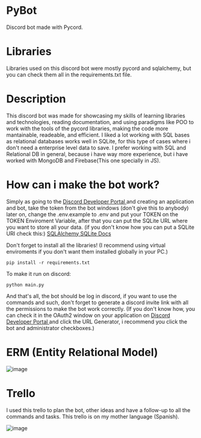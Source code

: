 # PyBot
Discord bot made with Pycord.

# Libraries
Libraries used on this discord bot were mostly pycord and sqlalchemy, but you can check them all in the requirements.txt file.

# Description
This discord bot was made for showcasing my skills of learning libraries and technologies, reading documentation, and using paradigms like POO to work with the tools of the pycord libraries, making the code more mantainable, readeable, and efficient.
I liked a lot working with SQL bases as relational databases works well in SQLite, for this type of cases where i don't need a enterprise level data to save.
I prefer working with SQL and Relational DB in general, because i have way more experience, but i have worked with MongoDB and Firebase(This one specially in JS).

# How can i make the bot work?
Simply as going to the <a href='https://discord.com/developers/applications'> Discord Developer Portal </a> and creating an application and bot, take the token from the bot windows (don't give this to anybody)
later on, change the .env.example to .env and put your TOKEN on the TOKEN Enviroment Variable, after that you can put the SQLite URL where you want to store all your data.
(if you don't know how you can put a SQLite URI check this:) <a href='https://docs.sqlalchemy.org/en/20/core/engines.html#sqlite'> SQLAlchemy SQLite Docs </a>

Don't forget to install all the libraries!
(I recommend using virtual enviroments if you don't want them installed globally in your PC.)

```
pip install -r requirements.txt
```
To make it run on discord:
```
python main.py
```

And that's all, the bot should be log in discord, if you want to use the commands and such, don't forget to generate a discord invite link with all the permissions to make the bot work correctly.
(If you don't know how, you can check it in the OAuth2 window on your application on <a href='https://discord.com/developers/applications'> Discord Developer Portal </a> and click the URL Generator, i recommend you click the bot and administrator checkboxes.)

# ERM (Entity Relational Model)

![image](https://i.imgur.com/rBL08lf.png)


# Trello
I used this trello to plan the bot, other ideas and have a follow-up to all the commands and tasks.
This trello is on my mother language (Spanish).

![image](https://i.imgur.com/tb14nOp.png)
